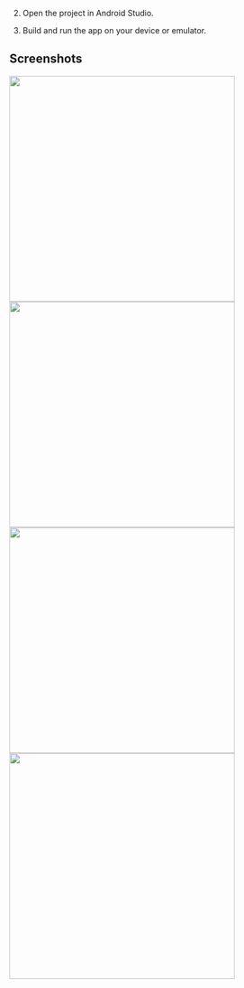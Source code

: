 
2. Open the project in Android Studio.

3. Build and run the app on your device or emulator.

## Screenshots

<div>
<img src="https://github.com/dinesh9936/TestApplication/assets/resized/image1.png" width="400" />
<img src="https://github.com/dinesh9936/TestApplication/assets/resized/image2.png" width="400" />
</div>
<div>
<img src="https://github.com/dinesh9936/TestApplication/assets/resized/image3.png" width="400" />
<img src="https://github.com/dinesh9936/TestApplication/assets/resized/image4.png" width="400" />
</div>
